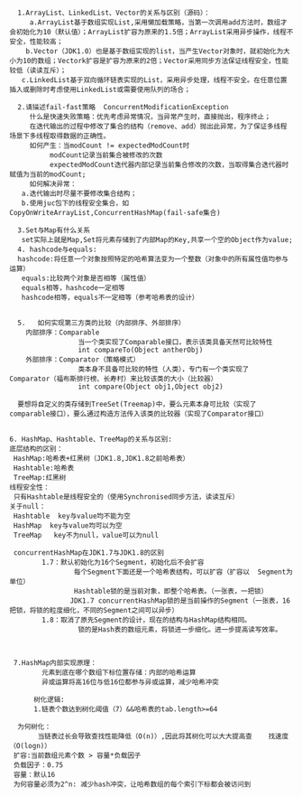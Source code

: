       
      1.ArrayList、LinkedList、Vector的关系与区别（源码）：
         a.ArrayList基于数组实现List,采用懒加载策略，当第一次调用add方法时，数组才会初始化为10（默认值）；ArrayList扩容为原来的1.5倍；ArrayList采用异步操作，线程不安全，性能较高；
        b.Vector（JDK1.0）也是基于数组实现的list，当产生Vector对象时，就初始化为大小为10的数组；Vectork扩容是扩容为原来的2倍；Vector采用同步方法保证线程安全，性能较低（读读互斥）；
       c.LinkedList基于双向循环链表实现的List，采用异步处理，线程不安全。在任意位置插入或删除时考虑使用LinkedList或需要使用队列的场合；

      2.请描述fail-fast策略  ConcurrentModificationException
         什么是快速失败策略：优先考虑异常情况，当异常产生时，直接抛出，程序终止；
         在迭代输出的过程中修改了集合的结构（remove、add）抛出此异常，为了保证多线程场景下多线程取得数据的正确性。         
         如何产生：当modCount != expectedModCount时
              modCount记录当前集合被修改的次数
              expectedModCount迭代器内部记录当前集合修改的次数，当取得集合迭代器时赋值为当前的modCount;
         如何解决异常：
       a.迭代输出时尽量不要修改集合结构；
       b.使用juc包下的线程安全集合，如CopyOnWriteArrayList,ConcurrentHashMap(fail-safe集合)

      3.Set与Map有什么关系
       set实际上就是Map,Set将元素存储到了内部Map的Key,共享一个空的Object作为value;
	  4. hashcode与equals:
      hashcode:将任意一个对象按照特定的哈希算法变为一个整数（对象中的所有属性值均参与运算）
       equals:比较两个对象是否相等（属性值）
       equals相等，hashcode一定相等
       hashcode相等，equals不一定相等（参考哈希表的设计）


      5.   如何实现第三方类的比较（内部排序、外部排序）
        内部排序：Comparable
                     当一个类实现了Comparable接口，表示该类具备天然可比较特性
                     int compareTo(Object antherObj)
        外部排序：Comparator（策略模式）
                     类本身不具备可比较的特性（人类），专门有一个类实现了    Comparator（福布斯排行榜、长寿村）来比较该类的大小（比较器）
                     int compare(Object obj1,Object obj2)

      要想将自定义的类存储到TreeSet(Treemap)中，要么元素本身可比较（实现了comparable接口），要么通过构造方法传入该类的比较器（实现了Comparator接口）


    6. HashMap、Hashtable、TreeMap的关系与区别:
    底层结构的区别：
     HashMap:哈希表+红黑树（JDK1.8,JDK1.8之前哈希表）
     Hashtable:哈希表
     TreeMap:红黑树
    线程安全性：
     只有Hashtable是线程安全的（使用Synchronised同步方法，读读互斥）
    关于null：
     Hashtable  key与value均不能为空
     HashMap  key与value均可以为空
     TreeMap   key不为null，value可以为null
    
     concurrentHashMap在JDK1.7与JDK1.8的区别
            1.7：默认初始化为16个Segment，初始化后不会扩容
                    每个Segment下面还是一个哈希表结构，可以扩容（扩容以  Segment为单位）
                    Hashtable锁的是当前对象，即整个哈希表。（一张表，一把锁）
                   JDK1.7 concurrentHashMap锁的是当前操作的Segment（一张表，16把锁，将锁的粒度细化，不同的Segment之间可以异步）
            1.8：取消了原先Segment的设计，现在的结构与HashMap结构相同。
                     锁的是Hash表的数组元素，将锁进一步细化。进一步提高读写效率。



     7.HashMap内部实现原理：
            元素到底在哪个数组下标位置存储：内部的哈希运算
            异或运算将高16位与低16位都参与异或运算，减少哈希冲突
    
          树化逻辑:
          1.链表个数达到树化阈值（7）&&哈希表的tab.length>=64
          
      为何树化：
           当链表过长会导致查找性能降低（O(n)）,因此将其树化可以大大提高查    找速度（O(logn)） 
     扩容:当前数组元素个数 > 容量*负载因子
     负载因子：0.75
     容量：默认16
     为何容量必须为2^n: 减少hash冲突，让哈希数组的每个索引下标都会被访问到